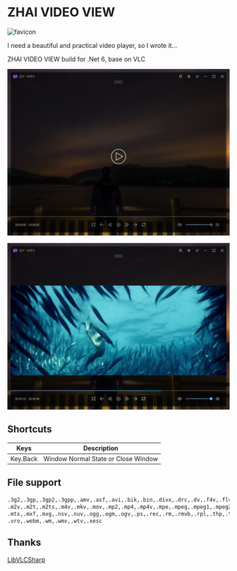 # ZHAI VIDEO VIEW

![favicon](/src/favicon.ico)

I need a beautiful and practical video player, so I wrote it...

ZHAI VIDEO VIEW build for .Net 6, base on VLC

![Snapshot](/Snapshot.jpg)

![Snapshot](/Snapshot2.jpg)

## Shortcuts

| Keys      | Description |
| ----------- | ----------- |
| Key.Back | Window Normal State or Close Window |

## File support

```
.3g2,.3gp,.3gp2,.3gpp,.amv,.asf,.avi,.bik,.bin,.divx,.drc,.dv,.f4v,.flv,.gvi,.gxf,.iso,.m1v,
.m2v,.m2t,.m2ts,.m4v,.mkv,.mov,.mp2,.mp4,.mp4v,.mpe,.mpeg,.mpeg1,.mpeg2,.mpeg4,.mpg,.mpv2,
.mts,.mxf,.mxg,.nsv,.nuv,.ogg,.ogm,.ogv,.ps,.rec,.rm,.rmvb,.rpl,.thp,.tod,.ts,.tts,.txd,.vob,
.vro,.webm,.wm,.wmv,.wtv,.xesc
```

## Thanks

[LibVLCSharp](https://code.videolan.org/videolan)